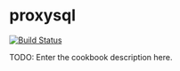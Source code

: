 # proxysql

[![Build Status](https://travis-ci.org/ernestas-poskus/chef-proxysql.svg?branch=master)](https://travis-ci.org/ernestas-poskus/chef-proxysql)

TODO: Enter the cookbook description here.

